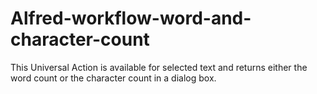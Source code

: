 # Alfred-workflow-word-and-character-count
This Universal Action is available for selected text and returns either the word count or the character count in a dialog box. 
